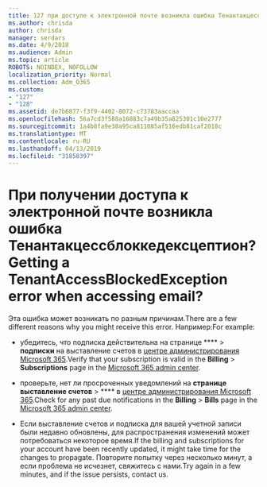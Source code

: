 ```yaml
---
title: 127 при доступе к электронной почте возникла ошибка Тенантакцессблоккедексцептион?
ms.author: chrisda
author: chrisda
manager: serdars
ms.date: 4/9/2018
ms.audience: Admin
ms.topic: article
ROBOTS: NOINDEX, NOFOLLOW
localization_priority: Normal
ms.collection: Adm_O365
ms.custom:
- "127"
- "128"
ms.assetid: de7b6877-f3f9-4402-8072-c73783aaccaa
ms.openlocfilehash: 56a7cd3f588a16883c7a49b35a825301c10e2777
ms.sourcegitcommit: 1a4b8fa9e38a95ca811085af516edb81caf2018c
ms.translationtype: MT
ms.contentlocale: ru-RU
ms.lasthandoff: 04/13/2019
ms.locfileid: "31858397"
---
```

# <a name="getting-a-tenantaccessblockedexception-error-when-accessing-email"></a><span data-ttu-id="4f0ce-102">При получении доступа к электронной почте возникла ошибка Тенантакцессблоккедексцептион?</span><span class="sxs-lookup"><span data-stu-id="4f0ce-102">Getting a TenantAccessBlockedException error when accessing email?</span></span>

<span data-ttu-id="4f0ce-103">Эта ошибка может возникать по разным причинам.</span><span class="sxs-lookup"><span data-stu-id="4f0ce-103">There are a few different reasons why you might receive this error.</span></span> <span data-ttu-id="4f0ce-104">Например:</span><span class="sxs-lookup"><span data-stu-id="4f0ce-104">For example:</span></span>

- <span data-ttu-id="4f0ce-105">убедитесь, что подписка действительна на странице \*\*\*\* \> **подписки** на выставление счетов в [центре администрирования Microsoft 365](https://portal.office.com/adminportal/home#/subscriptions).</span><span class="sxs-lookup"><span data-stu-id="4f0ce-105">Verify that your subscription is valid in the **Billing** \> **Subscriptions** page in the [Microsoft 365 admin center](https://portal.office.com/adminportal/home#/subscriptions).</span></span>

- <span data-ttu-id="4f0ce-106">проверьте, нет ли просроченных уведомлений на **странице выставление счетов** \> \*\*\*\* в [центре администрирования Microsoft 365](https://portal.office.com/adminportal/home#/billoverview).</span><span class="sxs-lookup"><span data-stu-id="4f0ce-106">Check for any past due notifications in the **Billing** \> **Bills** page in the [Microsoft 365 admin center](https://portal.office.com/adminportal/home#/billoverview).</span></span>

- <span data-ttu-id="4f0ce-107">Если выставление счетов и подписка для вашей учетной записи были недавно обновлены, для распространения изменений может потребоваться некоторое время.</span><span class="sxs-lookup"><span data-stu-id="4f0ce-107">If the billing and subscriptions for your account have been recently updated, it might take time for the changes to propagate.</span></span> <span data-ttu-id="4f0ce-108">Повторите попытку через несколько минут, а если проблема не исчезнет, свяжитесь с нами.</span><span class="sxs-lookup"><span data-stu-id="4f0ce-108">Try again in a few minutes, and if the issue persists, contact us.</span></span>
